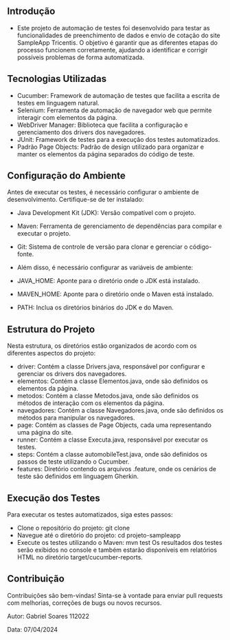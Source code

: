 ## Introdução
- Este projeto de automação de testes foi desenvolvido para testar as funcionalidades de preenchimento de dados e envio de cotação do site SampleApp Tricentis. O objetivo é garantir que as diferentes etapas do processo funcionem corretamente, ajudando a identificar e corrigir possíveis problemas de forma automatizada.

## Tecnologias Utilizadas
- Cucumber: Framework de automação de testes que facilita a escrita de testes em linguagem natural.
- Selenium: Ferramenta de automação de navegador web que permite interagir com elementos da página.
- WebDriver Manager: Biblioteca que facilita a configuração e gerenciamento dos drivers dos navegadores.
- JUnit: Framework de testes para a execução dos testes automatizados.
- Padrão Page Objects: Padrão de design utilizado para organizar e manter os elementos da página separados do código de teste.

## Configuração do Ambiente
Antes de executar os testes, é necessário configurar o ambiente de desenvolvimento. Certifique-se de ter instalado:

- Java Development Kit (JDK): Versão compatível com o projeto.
- Maven: Ferramenta de gerenciamento de dependências para compilar e executar o projeto.
- Git: Sistema de controle de versão para clonar e gerenciar o código-fonte.
- Além disso, é necessário configurar as variáveis de ambiente:

- JAVA_HOME: Aponte para o diretório onde o JDK está instalado.
- MAVEN_HOME: Aponte para o diretório onde o Maven está instalado.
- PATH: Inclua os diretórios binários do JDK e do Maven.

## Estrutura do Projeto
Nesta estrutura, os diretórios estão organizados de acordo com os diferentes aspectos do projeto:

- driver: Contém a classe Drivers.java, responsável por configurar e gerenciar os drivers dos navegadores.
- elementos: Contém a classe Elementos.java, onde são definidos os elementos da página.
- metodos: Contém a classe Metodos.java, onde são definidos os métodos de interação com os elementos da página.
- navegadores: Contém a classe Navegadores.java, onde são definidos os métodos para manipular os navegadores.
- page: Contém as classes de Page Objects, cada uma representando uma página do site.
- runner: Contém a classe Executa.java, responsável por executar os testes.
- steps: Contém a classe automobileTest.java, onde são definidos os passos de teste utilizando o Cucumber.
- features: Diretório contendo os arquivos .feature, onde os cenários de teste são definidos em linguagem Gherkin.

## Execução dos Testes
Para executar os testes automatizados, siga estes passos:

- Clone o repositório do projeto: git clone 
- Navegue até o diretório do projeto: cd projeto-sampleapp
- Execute os testes utilizando o Maven: mvn test
Os resultados dos testes serão exibidos no console e também estarão disponíveis em relatórios HTML no diretório target/cucumber-reports.

## Contribuição
Contribuições são bem-vindas! Sinta-se à vontade para enviar pull requests com melhorias, correções de bugs ou novos recursos.

Autor: Gabriel Soares 112022

Data: 07/04/2024

